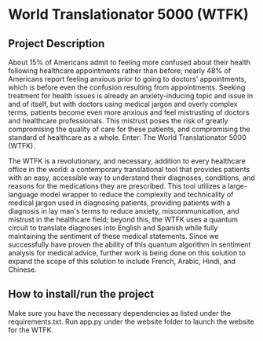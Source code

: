# World Translationator 5000 (WTFK)
## Project Description
About 15% of Americans admit to feeling more confused about their health following healthcare appointments rather than before; nearly 48% of Americans report feeling anxious prior to going to doctors' appointments, which is before even the confusion resulting from appointments. Seeking treatment for health issues is already an anxiety-inducing topic and issue in and of itself, but with doctors using medical jargon and overly complex terms, patients become even more anxious and feel mistrusting of doctors and healthcare professionals. This mistrust poses the risk of greatly compromising the quality of care for these patients, and compromising the standard of healthcare as a whole. Enter: The World Translationator 5000 (WTFK).

The WTFK is a revolutionary, and necessary, addition to every healthcare office in the world: a contemporary translational tool that provides patients with an easy, accessible way to understand their diagnoses, conditions, and reasons for the medications they are prescribed. This tool utilizes a large-language model wrapper to reduce the complexity and technicality of medical jargon used in diagnosing patients, providing patients with a diagnosis in lay man's terms to reduce anxiety, miscommunication, and mistrust in the healthcare field; beyond this, the WTFK uses a quantum circuit to translate diagnoses into English and Spanish while fully maintaining the sentiment of these medical statements. Since we successfully have proven the ability of this quantum algorithm in sentiment analysis for medical advice, further work is being done on this solution to expand the scope of this solution to include French, Arabic, Hindi, and Chinese. 

## How to install/run the project
Make sure you have the necessary dependencies as listed under the requirements.txt. Run app.py under the website folder to launch the website for the WTFK. 
